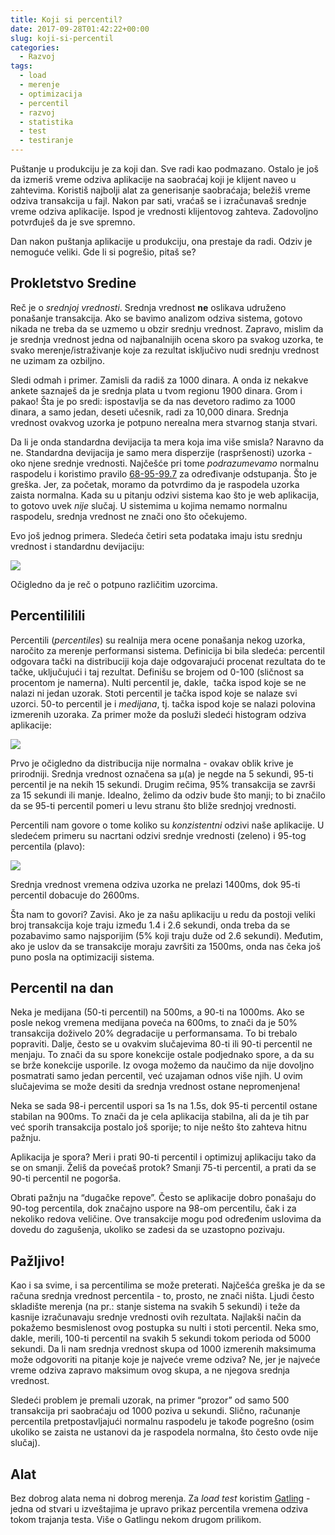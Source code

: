 ```yaml
---
title: Koji si percentil?
date: 2017-09-28T01:42:22+00:00
slug: koji-si-percentil
categories:
  - Razvoj
tags:
  - load
  - merenje
  - optimizacija
  - percentil
  - razvoj
  - statistika
  - test
  - testiranje
---
```


Puštanje u produkciju je za koji dan. Sve radi kao podmazano. Ostalo je još da izmeriš vreme odziva aplikacije na saobraćaj koji je klijent naveo u zahtevima. Koristiš najbolji alat za generisanje saobraćaja; beležiš vreme odziva transakcija u fajl. Nakon par sati, vraćaš se i izračunavaš srednje vreme odziva aplikacije. Ispod je vrednosti klijentovog zahteva. Zadovoljno potvrđuješ da je sve spremno.

Dan nakon puštanja aplikacije u produkciju, ona prestaje da radi. Odziv je nemoguće veliki. Gde li si pogrešio, pitaš se?

## Prokletstvo Sredine

Reč je o _srednjoj vrednosti_. Srednja vrednost **ne** oslikava udruženo ponašanje transakcija. Ako se bavimo analizom odziva sistema, gotovo nikada ne treba da se uzmemo u obzir srednju vrednost. Zapravo, mislim da je srednja vrednost jedna od najbanalnijih ocena skoro pa svakog uzorka, te svako merenje/istraživanje koje za rezultat isključivo nudi srednju vrednost ne uzimam za ozbiljno.

Sledi odmah i primer. Zamisli da radiš za 1000 dinara. A onda iz nekakve ankete saznaješ da je srednja plata u tvom regionu 1900 dinara. Grom i pakao! Šta je po sredi: ispostavlja se da nas devetoro radimo za 1000 dinara, a samo jedan, deseti učesnik, radi za 10,000 dinara. Srednja vrednost ovakvog uzorka je potpuno nerealna mera stvarnog stanja stvari.

Da li je onda standardna devijacija ta mera koja ima više smisla? Naravno da ne. Standardna devijacija je samo mera disperzije (raspršenosti) uzorka - oko njene srednje vrednosti. Najčešće pri tome _podrazumevamo_ normalnu raspodelu i koristimo pravilo [68-95-99.7](https://en.wikipedia.org/wiki/68–95–99.7_rule) za određivanje odstupanja. Što je greška. Jer, za početak, moramo da potvrdimo da je raspodela uzorka zaista normalna. Kada su u pitanju odzivi sistema kao što je web aplikacija, to gotovo uvek _nije_ slučaj. U sistemima u kojima nemamo normalnu raspodelu, srednja vrednost ne znači ono što očekujemo.

Evo još jednog primera. Sledeća četiri seta podataka imaju istu srednju vrednost i standardnu devijaciju:

![](/gfx/uzorak.png)

Očigledno da je reč o potpuno različitim uzorcima.

## Percentililili

Percentili (_percentiles_) su realnija mera ocene ponašanja nekog uzorka, naročito za merenje performansi sistema. Definicija bi bila sledeća: percentil odgovara tački na distribuciji koja daje odgovarajući procenat rezultata do te tačke, uključujući i taj rezultat. Definišu se brojem od 0-100 (sličnost sa procentom je namerna). Nulti percentil je, dakle,  tačka ispod koje se ne nalazi ni jedan uzorak. Stoti percentil je tačka ispod koje se nalaze svi uzorci. 50-to percentil je i _medijana_, tj. tačka ispod koje se nalazi polovina izmerenih uzoraka. Za primer može da posluži sledeći histogram odziva aplikacije:

![](/gfx/histogram.png)

Prvo je očigledno da distribucija nije normalna - ovakav oblik krive je prirodniji. Srednja vrednost označena sa μ(a) je negde na 5 sekundi, 95-ti percentil je na nekih 15 sekundi. Drugim rečima, 95% transakcija se završi za 15 sekundi ili manje. Idealno, želimo da odziv bude što manji; to bi značilo da se 95-ti percentil pomeri u levu stranu što bliže srednjoj vrednosti.

Percentili nam govore o tome koliko su _konzistentni_ odzivi naše aplikacije. U sledećem primeru su nacrtani odzivi srednje vrednosti (zeleno) i 95-tog percentila (plavo):

![](/gfx/percentili.png)

Srednja vrednost vremena odziva uzorka ne prelazi 1400ms, dok 95-ti percentil dobacuje do 2600ms.

Šta nam to govori? Zavisi. Ako je za našu aplikaciju u redu da postoji veliki broj transakcija koje traju između 1.4 i 2.6 sekundi, onda treba da se pozabavimo samo najsporijim (5% koji traju duže od 2.6 sekundi). Međutim, ako je uslov da se transakcije moraju završiti za 1500ms, onda nas čeka još puno posla na optimizaciji sistema.

## Percentil na dan

Neka je medijana (50-ti percentil) na 500ms, a 90-ti na 1000ms. Ako se posle nekog vremena medijana poveća na 600ms, to znači da je 50% transakcija doživelo 20% degradacije u performansama. To bi trebalo popraviti. Dalje, često se u ovakvim slučajevima 80-ti ili 90-ti percentil ne menjaju. To znači da su spore konekcije ostale podjednako spore, a da su se brže konekcije usporile. Iz ovoga možemo da naučimo da nije dovoljno posmatrati samo jedan percentil, već uzajaman odnos više njih. U ovim slučajevima se može desiti da srednja vrednost ostane nepromenjena!

Neka se sada 98-i percentil uspori sa 1s na 1.5s, dok 95-ti percentil ostane stabilan na 900ms. To znači da je cela aplikacija stabilna, ali da je tih par već sporih transakcija postalo još sporije; to nije nešto što zahteva hitnu pažnju.

Aplikacija je spora? Meri i prati 90-ti percentil i optimizuj aplikaciju tako da se on smanji. Želiš da povećaš protok? Smanji 75-ti percentil, a prati da se 90-ti percentil ne pogorša.

Obrati pažnju na “dugačke repove”. Često se aplikacije dobro ponašaju do 90-tog percentila, dok značajno uspore na 98-om percentilu, čak i za nekoliko redova veličine. Ove transakcije mogu pod određenim uslovima da dovedu do zagušenja, ukoliko se zadesi da se uzastopno pozivaju.

## Pažljivo!

Kao i sa svime, i sa percentilima se može preterati. Najčešća greška je da se računa srednja vrednost percentila - to, prosto, ne znači ništa. Ljudi često skladište merenja (na pr.: stanje sistema na svakih 5 sekundi) i teže da kasnije izračunavaju srednje vrednosti ovih rezultata. Najlakši način da pokažemo besmislenost ovog postupka su nulti i stoti percentil. Neka smo, dakle, merili, 100-ti percentil na svakih 5 sekundi tokom perioda od 5000 sekundi. Da li nam srednja vrednost skupa od 1000 izmerenih maksimuma može odgovoriti na pitanje koje je najveće vreme odziva? Ne, jer je najveće vreme odziva zapravo maksimum ovog skupa, a ne njegova srednja vrednost.

Sledeći problem je premali uzorak, na primer “prozor” od samo 500 transakcija pri saobraćaju od 1000 poziva u sekundi. Slično, računanje percentila pretpostavljajući normalnu raspodelu je takođe pogrešno (osim ukoliko se zaista ne ustanovi da je raspodela normalna, što često ovde nije slučaj).

## Alat

Bez dobrog alata nema ni dobrog merenja. Za _load test_ koristim [Gatling](http://gatling.io) - jedna od stvari u izveštajima je upravo prikaz percentila vremena odziva tokom trajanja testa. Više o Gatlingu nekom drugom prilikom.